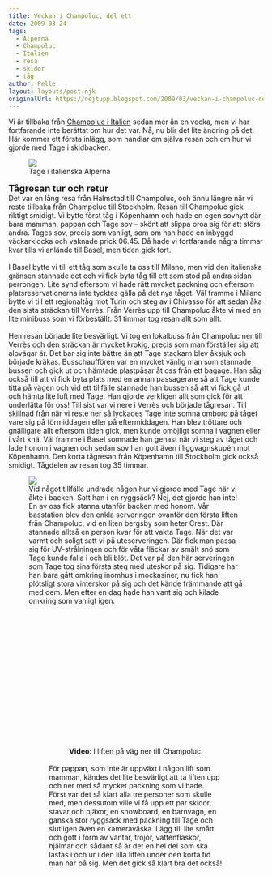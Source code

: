 ```yaml
---
title: Veckan i Champoluc, del ett
date: 2009-03-24
tags: 
  - Alperna
  - Champoluc
  - Italien
  - resa
  - skidor
  - tåg	
author: Pelle
layout: layouts/post.njk
originalUrl: https://nejtupp.blogspot.com/2009/03/veckan-i-champoluc-del-ett.html
---
```


Vi är tillbaka från <a href="http://maps.google.com/maps?f=q&source=s_q&hl=sv&geocode=&q=champoluc&sll=37.0625,-95.677068&sspn=64.36916,135.351563&ie=UTF8&ll=45.767523,7.745361&spn=7.23483,16.918945&t=h&z=7">Champoluc i Italien</a> sedan mer än en vecka, men vi har fortfarande inte berättat om hur det var. Nå, nu blir det lite ändring på det. Här kommer ett första inlägg, som handlar om själva resan och om hur vi gjorde med Tage i skidbacken.

<figure>
	<img src="../../../../img/_MG_1592_1024pix.jpg">
	<figcaption>Tage i italienska Alperna</figcaption>
</figure><span style="font-size:130%;"><span style="font-weight: bold;">Tågresan tur och retur</span></span><br>Det var en lång resa från Halmstad till Champoluc, och ännu längre när vi reste tillbaka från Champoluc till Stockholm. Resan till Champoluc gick riktigt smidigt. Vi bytte först tåg i Köpenhamn och hade en egen sovhytt där bara mamman, pappan och Tage sov – skönt att slippa oroa sig för att störa andra. Tages sov, precis som vanligt, som om han hade en inbyggd väckarklocka och vaknade prick 06.45. Då hade vi fortfarande några timmar kvar tills vi anlände till Basel, men tiden gick fort.<br><br>I Basel bytte vi till ett tåg som skulle ta oss till Milano, men vid den italienska gränsen stannade det och vi fick byta tåg till ett som stod på andra sidan perrongen. Lite synd eftersom vi hade rätt mycket packning och eftersom platsreservationerna inte tycktes gälla på det nya tåget. Väl framme i Milano bytte vi till ett regionaltåg mot Turin och steg av i Chivasso för att sedan åka den sista sträckan till Verrès. Från Verrès upp till Champoluc åkte vi med en lite minibuss som vi förbeställt. 31 timmar tog resan allt som allt.<br><br>Hemresan började lite besvärligt. Vi tog en lokalbuss från Champoluc ner till Verrès och den sträckan är mycket krokig, precis som man förställer sig att alpvägar är. Det bar sig inte bättre än att Tage stackarn blev åksjuk och började kräkas. Busschauffören var en mycket vänlig man som stannade bussen och gick ut och hämtade plastpåsar åt oss från ett bagage. Han såg också till att vi fick byta plats med en annan passagerare så att Tage kunde titta på vägen och vid ett tillfälle stannade han bussen så att vi fick gå ut och hämta lite luft med Tage. Han gjorde verkligen allt som gick för att underlätta för oss! Till sist var vi nere i Verrès och började tågresan. Till skillnad från när vi reste ner så lyckades Tage inte somna ombord på tåget vare sig på förmiddagen eller på eftermiddagen. Han blev tröttare och gnälligare allt eftersom tiden gick, men kunde omöjligt somna i vagnen eller i vårt knä. Väl framme i Basel somnade han genast när vi steg av tåget och lade honom i vagnen och sedan sov han gott även i liggvagnskupén mot Köpenhamn. Den korta tågresan från Köpenhamn till Stockholm gick också smidigt. Tågdelen av resan tog 35 timmar.

<figure>
	<img src="../../../../img/_MG_1595_1024pix.jpg"><br>Vid något tillfälle undrade någon hur vi gjorde med Tage när vi åkte i backen. Satt han i en ryggsäck? Nej, det gjorde han inte! En av oss fick stanna utanför backen med honom. Vår basstation blev den enkla serveringen ovanför den första liften från Champoluc, vid en liten bergsby som heter Crest. Där stannade alltså en person kvar för att vakta Tage. När det var varmt och soligt satt vi på uteserveringen. Där fick man passa sig för UV-strålningen och för våta fläckar av smält snö som Tage kunde falla i och bli blöt. Det var på den här serveringen som Tage tog sina första steg med uteskor på sig. Tidigare har han bara gått omkring inomhus i mockasiner, nu fick han plötsligt stora vinterskor på sig och det kände främmande att gå med dem. Men efter en dag hade han vant sig och kilade omkring som vanligt igen.

<figure>
	<object id="BLOG_video-af651a61ed8aa608" class="BLOG_video_class" contentid="af651a61ed8aa608" height="266" width="320"></object><br><div style="text-align: center;">
	<figcaption><span style="font-weight: bold;">Video</span>: I liften på väg ner till Champoluc.</span></span><br></div></div><br>För pappan, som inte är uppväxt i någon lift som mamman, kändes det lite besvärligt att ta liften upp och ner med så mycket packning som vi hade. Först var det så klart alla tre personer som skulle med, men dessutom ville vi få upp ett par skidor, stavar och pjäxor, en snowboard, en barnvagn, en ganska stor ryggsäck med packning till Tage och slutligen även en kameraväska. Lägg till lite smått och gott i form av vantar, tröjor, vattenflaskor, hjälmar och sådant så är det en hel del som ska lastas i och ur i den lilla liften under den korta tid man har på sig. Men det gick så klart bra det också!
